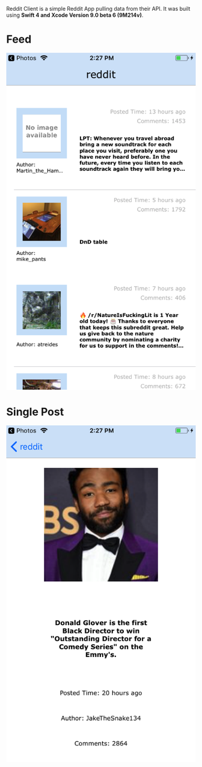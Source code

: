 Reddit Client is a simple Reddit App pulling data from their API. It was built using **Swift 4 and Xcode Version 9.0 beta 6 (9M214v)**.

# Feed
![Alt text](https://github.com/mrabins/redditClient/blob/screenshots/Feed.png)








# Single Post
![Alt text](https://github.com/mrabins/redditClient/blob/screenshots/Single%20Post.png)

